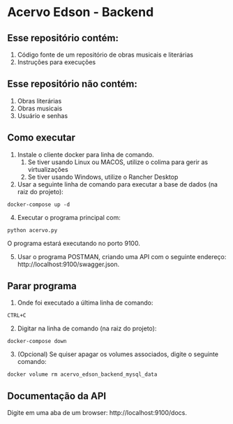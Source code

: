 # Acervo Edson - Backend

## Esse repositório contém:

1. Código fonte de um repositório de obras musicais e literárias
2. Instruções para execuções

## Esse repositório **não** contém:

1. Obras literárias
2. Obras musicais
3. Usuário e senhas

## Como executar

1. Instale o cliente docker para linha de comando.
   1. Se tiver usando Linux ou MACOS, utilize o colima para gerir as virtualizações
   2. Se tiver usando Windows, utilize o Rancher Desktop
3. Usar a seguinte linha de comando para executar a base de dados (na raiz do projeto):

```shell
docker-compose up -d
```

4. Executar o programa principal com:

```shell
python acervo.py
```

O programa estará executando no porto 9100.

5. Usar o programa POSTMAN, criando uma API com o seguinte endereço: http://localhost:9100/swagger.json.

## Parar programa

1. Onde foi executado a última linha de comando:

```
CTRL+C
```

2. Digitar na linha de comando (na raiz do projeto):

```shell
docker-compose down
```

3. (Opcional) Se quiser apagar os volumes associados, digite o seguinte comando:

```shell
docker volume rm acervo_edson_backend_mysql_data
```

## Documentação da API

Digite em uma aba de um browser: http://localhost:9100/docs.

